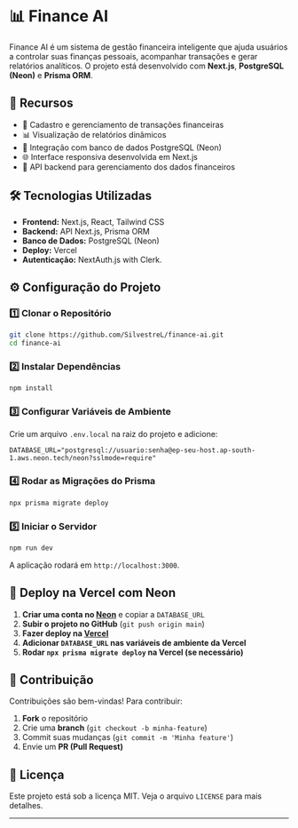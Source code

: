 # 📊 Finance AI

Finance AI é um sistema de gestão financeira inteligente que ajuda usuários a controlar suas finanças pessoais, acompanhar transações e gerar relatórios analíticos. O projeto está desenvolvido com **Next.js**, **PostgreSQL (Neon)** e **Prisma ORM**.

## 🚀 Recursos
- 📌 Cadastro e gerenciamento de transações financeiras
- 📊 Visualização de relatórios dinâmicos
- 🔄 Integração com banco de dados PostgreSQL (Neon)
- 🌐 Interface responsiva desenvolvida em Next.js
- 🔧 API backend para gerenciamento dos dados financeiros

## 🛠️ Tecnologias Utilizadas
- **Frontend:** Next.js, React, Tailwind CSS
- **Backend:** API Next.js, Prisma ORM
- **Banco de Dados:** PostgreSQL (Neon)
- **Deploy:** Vercel
- **Autenticação:** NextAuth.js with Clerk.

## ⚙️ Configuração do Projeto

### 1️⃣ **Clonar o Repositório**
```sh
git clone https://github.com/SilvestreL/finance-ai.git
cd finance-ai
```

### 2️⃣ **Instalar Dependências**
```sh
npm install
```

### 3️⃣ **Configurar Variáveis de Ambiente**
Crie um arquivo `.env.local` na raiz do projeto e adicione:
```env
DATABASE_URL="postgresql://usuario:senha@ep-seu-host.ap-south-1.aws.neon.tech/neon?sslmode=require"
```

### 4️⃣ **Rodar as Migrações do Prisma**
```sh
npx prisma migrate deploy
```

### 5️⃣ **Iniciar o Servidor**
```sh
npm run dev
```
A aplicação rodará em `http://localhost:3000`.

## 🚀 Deploy na Vercel com Neon
1. **Criar uma conta no [Neon](https://neon.tech/)** e copiar a `DATABASE_URL`
2. **Subir o projeto no GitHub** (`git push origin main`)
3. **Fazer deploy na [Vercel](https://vercel.com/)**
4. **Adicionar `DATABASE_URL` nas variáveis de ambiente da Vercel**
5. **Rodar `npx prisma migrate deploy` na Vercel (se necessário)**

## 🤝 Contribuição
Contribuições são bem-vindas! Para contribuir:
1. **Fork** o repositório
2. Crie uma **branch** (`git checkout -b minha-feature`)
3. Commit suas mudanças (`git commit -m 'Minha feature'`)
4. Envie um **PR (Pull Request)**

## 📜 Licença
Este projeto está sob a licença MIT. Veja o arquivo `LICENSE` para mais detalhes.

---
